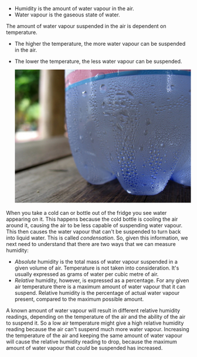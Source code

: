 - Humidity is the amount of water vapour in the air.
- Water vapour is the gaseous state of water.

The amount of water vapour suspended in the air is dependent on temperature.

- The higher the temperature, the more water vapour can be suspended in the air.
- The lower the temperature, the less water vapour can be suspended.

    ![](images/condensation.jpg)

When you take a cold can or bottle out of the fridge you see water appearing on it. This happens because the cold bottle is cooling the air around it, causing the air to be less capable of suspending water vapour. This then causes the water vapour that can't be suspended to turn back into liquid water. This is called *condensation*. So, given this information, we next need to understand that there are two ways that we can measure humidity:

- *Absolute* humidity is the total mass of water vapour suspended in a given volume of air. Temperature is not taken into consideration. It's usually expressed as grams of water per cubic metre of air.
- *Relative* humidity, however, is expressed as a percentage. For any given air temperature there is a maximum amount of water vapour that it can suspend. Relative humidity is the percentage of actual water vapour present, compared to the maximum possible amount.

A known amount of water vapour will result in different relative humidity readings, depending on the temperature of the air and the ability of the air to suspend it. So a low air temperature might give a high relative humidity reading because the air can't suspend much more water vapour. Increasing the temperature of the air and keeping the same amount of water vapour will cause the relative humidity reading to drop, because the maximum amount of water vapour that *could* be suspended has increased.


